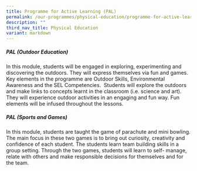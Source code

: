 ```yaml
---
title: Programme for Active Learning (PAL)
permalink: /our-programmes/physical-education/programme-for-active-learning/
description: ""
third_nav_title: Physical Education
variant: markdown
---
```

##### **PAL (Outdoor Education)**
In this module, students will be engaged in exploring, experimenting and discovering the outdoors. They will express themselves via fun and games. Key elements in the programme are Outdoor Skills, Environmental Awareness and the SEL Competencies.  Students will explore the outdoors and make links to concepts learnt in the classroom (i.e. science and art). They will experience outdoor activities in an engaging and fun way. Fun elements will be infused throughout the lessons.

##### **PAL (Sports and Games)**
In this module, students are taught the game of parachute and mini bowling. The main focus in these two games is to bring out curiosity, creativity and confidence of each student. The students learn team building skills in a group setting. Through the two games, students will learn to self- manage, relate with others and make responsible decisions for themselves and for the team.